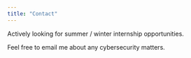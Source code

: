 ```yaml
---
title: "Contact"
---
```


Actively looking for summer / winter internship opportunities.

Feel free to email me about any cybersecurity matters.
